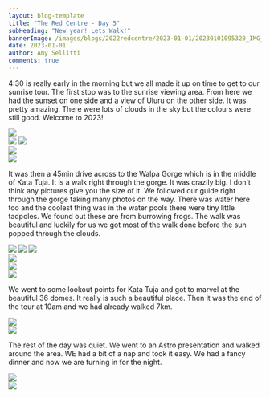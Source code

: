 ```yaml
---
layout: blog-template
title: "The Red Centre - Day 5"
subHeading: "New year! Lets Walk!"
bannerImage: /images/blogs/2022redcentre/2023-01-01/20230101095320_IMG_0058.JPG_compressed.JPEG
date: 2023-01-01
author: Amy Sellitti
comments: true
---
```


4:30 is really early in the morning but we all made it up on time to get to our sunrise tour. The first stop was to the sunrise viewing area. From here we had the sunset on one side and a view of Uluru on the other side. It was pretty amazing. There were lots of clouds in the sky but the colours were still good. Welcome to 2023! 

<div class="center-image"><img src="/images/blogs/2022redcentre/2023-01-01/PXL_20221231_195139679.jpg_compressed.JPEG" /></div>
<div class="grid-2c">
  <img src="/images/blogs/2022redcentre/2023-01-01/PXL_20221231_201123565.MP.jpg_compressed.JPEG"/>
  <img src="/images/blogs/2022redcentre/2023-01-01/PXL_20221231_203338466.MP.jpg_compressed.JPEG"/>
</div>
<div class="center-image"><img src="/images/blogs/2022redcentre/2023-01-01/PXL_20221231_201737383.jpg_compressed.JPEG" /></div>
<div class="center-image"><img src="/images/blogs/2022redcentre/2023-01-01/PXL_20221231_201911814.MP.jpg_compressed.JPEG" /></div>

It was then a 45min drive across to the Walpa Gorge which is in the middle of Kata Tuja. It is a walk right through the gorge. It was crazily big. I don't think any pictures give you the size of it. We followed our guide right through the gorge taking many photos on the way. There was water here too and the coolest thing was in the water pools there were tiny little tadpoles. We found out these are from burrowing frogs. The walk was beautiful and luckily for us we got most of the walk done before the sun popped through the clouds.

<div class="grid-1l-2w">
  <img src="/images/blogs/2022redcentre/2023-01-01/PXL_20221231_220812209.jpg_compressed.JPEG"/>
  <img src="/images/blogs/2022redcentre/2023-01-01/PXL_20221231_215528800.jpg_compressed.JPEG"/>
  <img src="/images/blogs/2022redcentre/2023-01-01/PXL_20221231_224436788.jpg_compressed.JPEG"/>
</div>
<div class="center-image"><img src="/images/blogs/2022redcentre/2023-01-01/PXL_20221231_221729917.jpg_compressed.JPEG" /></div>
<div class="center-image"><img src="/images/blogs/2022redcentre/2023-01-01/PXL_20221231_223634515.jpg_compressed.JPEG" /></div>
<div class="center-image"><img src="/images/blogs/2022redcentre/2023-01-01/PXL_20221231_224843804.jpg_compressed.JPEG" /></div>

We went to some lookout points for Kata Tuja and got to marvel at the beautiful 36 domes. It really is such a beautiful place. Then it was the end of the tour at 10am and we had already walked 7km. 

<div class="center-image"><img src="/images/blogs/2022redcentre/2023-01-01/PXL_20221231_231551605.jpg_compressed.JPEG" /></div>
<div class="center-image"><img src="/images/blogs/2022redcentre/2023-01-01/20230101104715_IMG_0082.JPG_compressed.JPEG" /></div>

The rest of the day was quiet. We went to an Astro presentation and walked around the area. WE had a bit of a nap and took it easy. We had a fancy dinner and now we are turning in for the night.  

<div class="center-image"><img src="/images/blogs/2022redcentre/2023-01-01/PXL_20230101_084729455.jpg_compressed.JPEG" /></div>
<div class="center-image"><img src="/images/blogs/2022redcentre/2023-01-01/PXL_20230101_085913733.jpg_compressed.JPEG" /></div>
